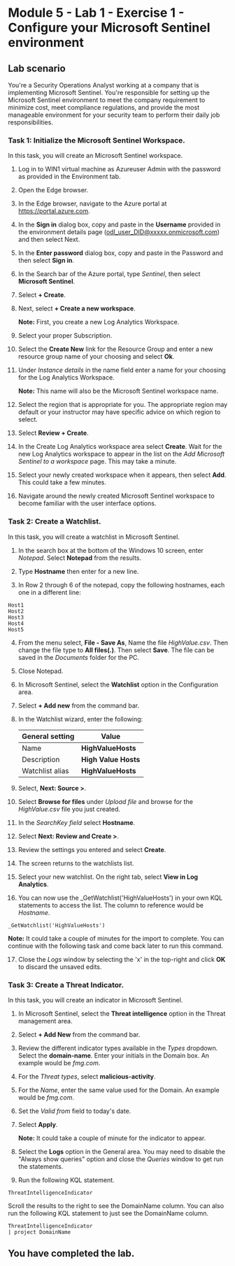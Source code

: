 # Module 5 - Lab 1 - Exercise 1 - Configure your Microsoft Sentinel environment

## Lab scenario

You're a Security Operations Analyst working at a company that is implementing Microsoft Sentinel. You're responsible for setting up the Microsoft Sentinel environment to meet the company requirement to minimize cost, meet compliance regulations, and provide the most manageable environment for your security team to perform their daily job responsibilities.


### Task 1: Initialize the Microsoft Sentinel Workspace.

In this task, you will create an Microsoft Sentinel workspace.

1. Log in to WIN1 virtual machine as Azureuser Admin with the password as provided in the Environment tab.  

1. Open the Edge browser.

1. In the Edge browser, navigate to the Azure portal at https://portal.azure.com.

1. In the **Sign in** dialog box, copy and paste in the **Username** provided in the environment details page (odl_user_DID@xxxxx.onmicrosoft.com) and then select Next.

1. In the **Enter password** dialog box, copy and paste in the Password and then select **Sign in**.

1. In the Search bar of the Azure portal, type *Sentinel*, then select **Microsoft Sentinel**.

1. Select **+ Create**.

1. Next, select **+ Create a new workspace**.

    **Note:** First, you create a new Log Analytics Workspace.

1. Select your proper Subscription.

1. Select the **Create New** link for the Resource Group and enter a new resource group name of your choosing and select **Ok**.

1. Under *Instance details* in the name field enter a name for your choosing for the Log Analytics Workspace.

    **Note:** This name will also be the Microsoft Sentinel workspace name.

1. Select the region that is appropriate for you. The appropriate region may default or your instructor may have specific advice on which region to select.  

1. Select **Review + Create**.

1. In the Create Log Analytics workspace area select **Create**. Wait for the new Log Analytics workspace to appear in the list on the *Add Microsoft Sentinel to a workspace* page.  This may take a minute.

1. Select your newly created workspace when it appears, then select **Add**. This could take a few minutes.

1. Navigate around the newly created Microsoft Sentinel workspace to become familiar with the user interface options.


### Task 2: Create a Watchlist.

In this task, you will create a watchlist in Microsoft Sentinel.

1. In the search box at the bottom of the Windows 10 screen, enter *Notepad*.  Select **Notepad** from the results.

1. Type **Hostname** then enter for a new line.

1. In Row 2 through 6 of the notepad, copy the following hostnames, each one in a different line:

```Notepad
Host1
Host2
Host3
Host4
Host5
```

4. From the menu select, **File - Save As**, Name the file *HighValue.csv*.  Then change the file type to **All files(*.*)**.  Then select **Save**.  The file can be saved in the *Documents* folder for the PC.

5. Close Notepad.

6. In Microsoft Sentinel, select the **Watchlist** option in the Configuration area.

7. Select **+ Add new** from the command bar.

8. In the Watchlist wizard, enter the following:

    |General setting|Value|
    |---|---|
    |Name|**HighValueHosts**|
    |Description|**High Value Hosts**|
    |Watchlist alias|**HighValueHosts**|

9. Select, **Next: Source >**.

10. Select **Browse for files** under *Upload file* and browse for the *HighValue.csv* file you just created.

11. In the *SearchKey field* select **Hostname**.

12. Select **Next: Review and Create >**.

13. Review the settings you entered and select **Create**.

14. The screen returns to the watchlists list.

15. Select your new watchlist.  On the right tab, select **View in Log Analytics**.

16. You can now use the _GetWatchlist('HighValueHosts') in your own KQL statements to access the list. The column to reference would be *Hostname*.

```KQL
_GetWatchlist('HighValueHosts')
```

   **Note:** It could take a couple of minutes for the import to complete. You can continue with the following task and come back later to run this command.

17. Close the *Logs* window by selecting the 'x' in the top-right and click **OK** to discard the unsaved edits.


### Task 3: Create a Threat Indicator.

In this task, you will create an indicator in Microsoft Sentinel.

1. In Microsoft Sentinel, select the **Threat intelligence** option in the Threat management area.

1. Select **+ Add New** from the command bar.

1. Review the different indicator types available in the *Types* dropdown. Select the **domain-name**. Enter your initials in the Domain box. An example would be *fmg.com*.

1. For the *Threat types*, select **malicious-activity**.

1. For the *Name*, enter the same value used for the Domain. An example would be *fmg.com*.

1. Set the *Valid from* field to today's date.

1. Select **Apply**.

    **Note:** It could take a couple of minute for the indicator to appear.

1. Select the **Logs** option in the General area. You may need to disable the "Always show queries" option and close the *Queries* window to get run the statements.

1. Run the following KQL statement.

```KQL
ThreatIntelligenceIndicator
```
Scroll the results to the right to see the DomainName column. You can also run the following KQL statement to just see the DomainName column.  

```KQL
ThreatIntelligenceIndicator
| project DomainName
```

## You have completed the lab.
